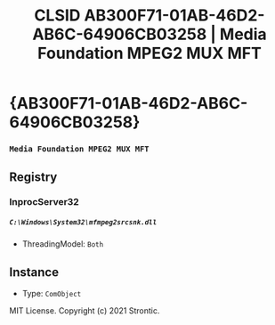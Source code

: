 ﻿---
title: "CLSID AB300F71-01AB-46D2-AB6C-64906CB03258 | Media Foundation MPEG2 MUX MFT"
excerpt: What is COM-Object CLSID AB300F71-01AB-46D2-AB6C-64906CB03258?
---

# {AB300F71-01AB-46D2-AB6C-64906CB03258}

### `Media Foundation MPEG2 MUX MFT`

## Registry


### InprocServer32

##### `C:\Windows\System32\mfmpeg2srcsnk.dll`
* ThreadingModel: `Both`

## Instance

* Type: `ComObject`

MIT License. Copyright (c) 2021 Strontic.


